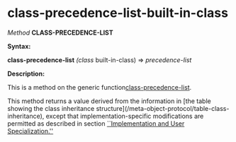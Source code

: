 class-precedence-list-built-in-class
====================================

*Method* **CLASS-PRECEDENCE-LIST**

**Syntax:**

**class-precedence-list** *(class* built-in-class) => *precedence-list*

**Description:**

This is a method on the generic function[class-precedence-list](/meta-object-protocol/class-precedence-list).

This method returns a value derived from the information in \[the table showing the class inheritance structure\]\(/meta-object-protocol/table-class-inheritance\), except that implementation-specific modifications are permitted as described in section [``Implementation and User Specialization.''](/meta-object-protocol/implementation-and-user-specialization)
